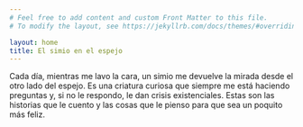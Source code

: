 ```yaml
---
# Feel free to add content and custom Front Matter to this file.
# To modify the layout, see https://jekyllrb.com/docs/themes/#overriding-theme-defaults

layout: home
title: El simio en el espejo
---
```


Cada día, mientras me lavo la cara, un simio me devuelve la mirada desde el otro lado del espejo. Es una criatura curiosa que siempre me está haciendo preguntas y, si no le respondo, le dan crisis existenciales. Estas son las historias que le cuento y las cosas que le pienso para que sea un poquito más feliz.
